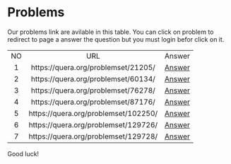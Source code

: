 # Problems
Our problems link are avilable in this table. You can click on problem to redirect to page a answer the question but you must login befor click on it.

<table border="0" cellspacing="0" cellpadding="0" align="center">
                <tr>
                    <td align="center">
                        NO
                    </td>
                    <td align="center">
                        URL
                    </td>
                    <td align="center">
                        Answer
                    </td>
                </tr>
        <tr>
            <td align="center">
                1
            </td>
            <td align="center">
                https://quera.org/problemset/21205/
            </td>
            <td align="center">
                <a href='https://github.com/myp79/Quera-Problem-Solution/tree/main/Technology/21205'>Answer</a>
            </td>
        </tr>
            <tr>
            <td align="center">
                2
            </td>
            <td align="center">
                https://quera.org/problemset/60134/
            </td>
            <td align="center">
                <a href='https://github.com/myp79/Quera-Problem-Solution/tree/main/Technology/60134'>Answer</a>
            </td>
        </tr>
            <tr>
            <td align="center">
                3
            </td>
            <td align="center">
                https://quera.org/problemset/76278/
            </td>
            <td align="center">
                <a href='https://github.com/myp79/Quera-Problem-Solution/tree/main/Technology/76278'>Answer</a>
            </td>
        </tr>
            <tr>
            <td align="center">
                4
            </td>
            <td align="center">
                https://quera.org/problemset/87176/
            </td>
            <td align="center">
                <a href='https://github.com/myp79/Quera-Problem-Solution/tree/main/Technology/87176'>Answer</a>
            </td>
        </tr>
            <tr>
            <td align="center">
                5
            </td>
            <td align="center">
                https://quera.org/problemset/102250/
            </td>
            <td align="center">
                <a href='https://github.com/myp79/Quera-Problem-Solution/tree/main/Technology/102250'>Answer</a>
            </td>
        </tr>
            <tr>
            <td align="center">
                6
            </td>
            <td align="center">
                https://quera.org/problemset/129726/
            </td>
            <td align="center">
                <a href='https://github.com/myp79/Quera-Problem-Solution/tree/main/Technology/129726'>Answer</a>
            </td>
        </tr>
            <tr>
            <td align="center">
                7
            </td>
            <td align="center">
                https://quera.org/problemset/129728/
            </td>
            <td align="center">
                <a href='https://github.com/myp79/Quera-Problem-Solution/tree/main/Technology/129728'>Answer</a>
            </td>
        </tr>
            </table>
Good luck!